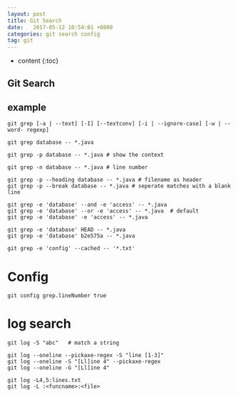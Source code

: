```yaml
---
layout: post
title: Git Search
date:   2017-05-12 10:54:01 +0800
categories: git search config
tag: git
---
```


* content
{:toc}

Git Search
------------------------

## example

```
git grep [-a | --text] [-I] [--textconv] [-i | --ignore-case] [-w | --word- regexp]

git grep database -- *.java

git grep -p database -- *.java # show the context

git grep -n database -- *.java # line number

git grep -p --heading database -- *.java # filename as header
git grep -p --break database -- *.java # seperate matches with a blank line

git grep -e 'database' --and -e 'access' -- *.java
git grep -e 'database' --or -e 'access' -- *.java  # default
git grep -e 'database' -e 'access' -- *.java

git grep -e 'database' HEAD -- *.java
git grep -e 'database' b2e575a -- *.java

git grep -e 'config' --cached -- '*.txt'
```

# Config

```
git config grep.lineNumber true
```

# log search

```
git log -S "abc"   # match a string

git log --oneline --pickaxe-regex -S "line [1-3]"
git log --oneline -S "[Ll]ine 4" --pickaxe-regex
git log --oneline -G "[Ll]ine 4"

git log -L4,5:lines.txt
git log -L :<funcname>:<file>
```

[jekyll]:      http://jekyllrb.com
[jekyll-gh]:   https://github.com/jekyll/jekyll
[jekyll-help]: https://github.com/jekyll/jekyll-help

